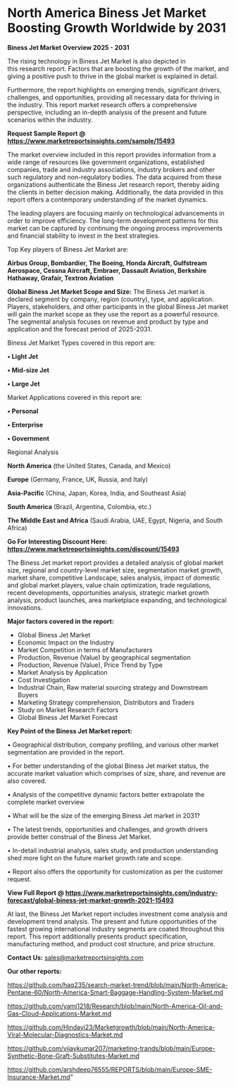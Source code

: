 # North America Biness Jet Market Boosting Growth Worldwide by 2031

<Strong> Biness Jet Market Overview 2025 - 2031</strong>

The rising technology in Biness Jet Market is also depicted in this research report. Factors that are boosting the growth of the market, and giving a positive push to thrive in the global market is explained in detail.

Furthermore, the report highlights on emerging trends, significant drivers, challenges, and opportunities, providing all necessary data for thriving in the industry. This report market research offers a comprehensive perspective, including an in-depth analysis of the present and future scenarios within the industry.

<strong>Request Sample Report @ <a href=https://www.marketreportsinsights.com/sample/15493>https://www.marketreportsinsights.com/sample/15493</a></strong>

The market overview included in this report provides information from a wide range of resources like government organizations, established companies, trade and industry associations, industry brokers and other such regulatory and non-regulatory bodies. The data acquired from these organizations authenticate the Biness Jet research report, thereby aiding the clients in better decision making. Additionally, the data provided in this report offers a contemporary understanding of the market dynamics.

The leading players are focusing mainly on technological advancements in order to improve efficiency. The long-term development patterns for this market can be captured by continuing the ongoing process improvements and financial stability to invest in the best strategies.

Top Key players of Biness Jet Market are:

<strong>Airbus Group, Bombardier, The Boeing, Honda Aircraft, Gulfstream Aerospace, Cessna Aircraft, Embraer, Dassault Aviation, Berkshire Hathaway, Grafair, Textron Aviation</strong>

<strong><b>Global Biness Jet Market Scope and Size:</b></strong>
The Biness Jet market is declared segment by company, region (country), type, and application. Players, stakeholders, and other participants in the global Biness Jet market will gain the market scope as they use the report as a powerful resource. The segmental analysis focuses on revenue and product by type and application and the forecast period of 2025-2031.

Biness Jet Market Types covered in this report are:

<strong>• Light Jet

• Mid-size Jet

• Large Jet</strong>

Market Applications covered in this report are:

<strong>• Personal

• Enterprise

• Government</strong> 

Regional Analysis

<strong>North America</strong> (the United States, Canada, and Mexico)

<strong>Europe</strong> (Germany, France, UK, Russia, and Italy)

<strong>Asia-Pacific</strong> (China, Japan, Korea, India, and Southeast Asia)

<strong>South America</strong> (Brazil, Argentina, Colombia, etc.)

<strong>The Middle East and Africa</strong> (Saudi Arabia, UAE, Egypt, Nigeria, and South Africa)

<strong>Go For Interesting Discount Here: <a href=https://www.marketreportsinsights.com/discount/15493>https://www.marketreportsinsights.com/discount/15493</a></strong>

The Biness Jet market report provides a detailed analysis of global market size, regional and country-level market size, segmentation market growth, market share, competitive Landscape, sales analysis, impact of domestic and global market players, value chain optimization, trade regulations, recent developments, opportunities analysis, strategic market growth analysis, product launches, area marketplace expanding, and technological innovations.

<strong><b>Major factors covered in the report:</b></strong>
<ul>
  <li>Global Biness Jet Market </li>
  <li>Economic Impact on the Industry</li>
  <li>Market Competition in terms of Manufacturers</li>
  <li>Production, Revenue (Value) by geographical segmentation</li>
  <li>Production, Revenue (Value), Price Trend by Type</li>
  <li>Market Analysis by Application</li>
  <li>Cost Investigation</li>
  <li>Industrial Chain, Raw material sourcing strategy and Downstream Buyers</li>
  <li>Marketing Strategy comprehension, Distributors and Traders</li>
  <li>Study on Market Research Factors</li>
  <li>Global Biness Jet Market Forecast</li>
</ul>

<strong><b>Key Point of the Biness Jet Market report:</b></strong>

• Geographical distribution, company profiling, and various other market segmentation are provided in the report.

• For better understanding of the global Biness Jet market status, the accurate market valuation which comprises of size, share, and revenue are also covered.

• Analysis of the competitive dynamic factors better extrapolate the complete market overview

• What will be the size of the emerging Biness Jet market in 2031?

• The latest trends, opportunities and challenges, and growth drivers provide better construal of the Biness Jet Market.

• In-detail industrial analysis, sales study, and production understanding shed more light on the future market growth rate and scope.

• Report also offers the opportunity for customization as per the customer request.

<strong><b>View Full Report @ <a href=https://www.marketreportsinsights.com/industry-forecast/global-biness-jet-market-growth-2021-15493>https://www.marketreportsinsights.com/industry-forecast/global-biness-jet-market-growth-2021-15493</a></b></strong>


At last, the Biness Jet Market report includes investment come analysis and development trend analysis. The present and future opportunities of the fastest growing international industry segments are coated throughout this report. This report additionally presents product specification, manufacturing method, and product cost structure, and price structure.

<strong>Contact Us:</strong>
sales@marketreportsinsights.com

<strong>Our other reports:</strong>

<a href=https://github.com/haq235/search-market-trend/blob/main/North-America-Pentane-60/North-America-Smart-Baggage-Handling-System-Market.md>https://github.com/haq235/search-market-trend/blob/main/North-America-Pentane-60/North-America-Smart-Baggage-Handling-System-Market.md</a>

<a href=https://github.com/yami1218/Research/blob/main/North-America-Oil-and-Gas-Cloud-Applications-Market.md>https://github.com/yami1218/Research/blob/main/North-America-Oil-and-Gas-Cloud-Applications-Market.md</a>

<a href=https://github.com/Hindavi23/Marketgrowth/blob/main/North-America-Viral-Molecular-Diagnostics-Market.md>https://github.com/Hindavi23/Marketgrowth/blob/main/North-America-Viral-Molecular-Diagnostics-Market.md</a>

<a href=https://github.com/vijaykumar207/marketing-trands/blob/main/Europe-Synthetic-Bone-Graft-Substitutes-Market.md>https://github.com/vijaykumar207/marketing-trands/blob/main/Europe-Synthetic-Bone-Graft-Substitutes-Market.md</a>

<a href=https://github.com/arshdeep76555/REPORTS/blob/main/Europe-SME-Insurance-Market.md>https://github.com/arshdeep76555/REPORTS/blob/main/Europe-SME-Insurance-Market.md</a>"

